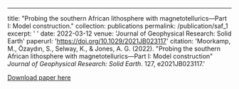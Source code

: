 ---
title: "Probing the southern African lithosphere with magnetotellurics—Part I: Model construction."
collection: publications
permalink: /publication/saf_1
excerpt: ' '
date: 2022-03-12
venue: 'Journal of Geophysical Research: Solid Earth'
paperurl: 'https://doi.org/10.1029/2021JB023117'
citation: 'Moorkamp, M., Özaydın, S., Selway, K., & Jones, A. G. (2022). &quot;Probing the southern African lithosphere with magnetotellurics—Part I: Model construction&quot; <i>Journal of Geophysical Research: Solid Earth</i>. 127, e2021JB023117.'

[Download paper here](https://doi.org/10.1029/2021JB023117)
